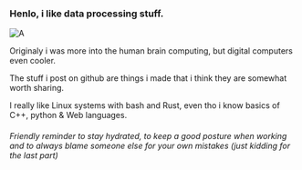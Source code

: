 ### Henlo, i like data processing stuff.
![A](https://user-images.githubusercontent.com/76596109/130815250-efaf2547-4380-4cf3-afdc-cfaf9d83e189.gif)

Originaly i was more into the human brain computing, but digital computers even cooler.

The stuff i post on github are things i made that i think they are somewhat worth sharing.

I really like Linux systems with bash and Rust, even tho i know basics of C++, python & Web languages.

###### Friendly reminder to stay hydrated, to keep a good posture when working and to always blame someone else for your own mistakes (just kidding for the last part)

